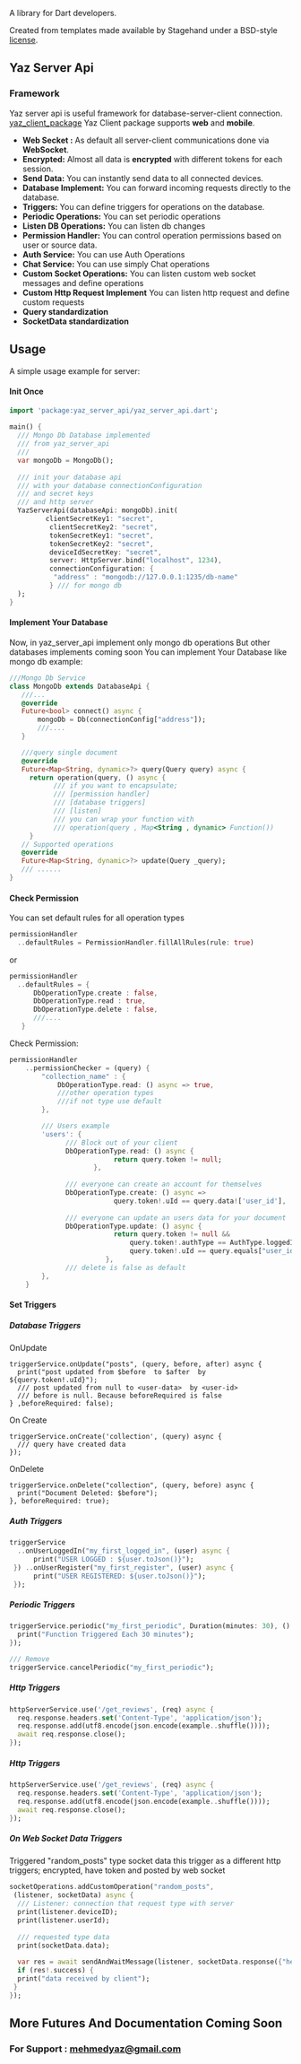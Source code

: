 
A library for Dart developers.

Created from templates made available by Stagehand under a BSD-style  
[license](https://github.com/dart-lang/stagehand/blob/master/LICENSE).


## Yaz Server Api

### Framework
Yaz server  api is useful framework for database-server-client connection.
[yaz_client_package](https://pub.dev/packages/yaz_client)
Yaz Client package supports **web** and **mobile**.

- **Web Secket :** As default all server-client communications done via **WebSocket**.
- **Encrypted:** Almost all data is **encrypted** with different tokens for each session.
- **Send Data:** You can instantly send data to all connected devices.
- **Database Implement:** You can forward incoming requests directly to the database.
- **Triggers:** You can define triggers for operations on the database.
- **Periodic Operations:** You can set periodic operations
- **Listen DB Operations:** You can listen db changes
- **Permission Handler:** You can control operation permissions based on user or source data.
- **Auth Service:** You can use Auth Operations
- **Chat Service:** You can use simply Chat operations
- **Custom Socket Operations:** You can listen custom web socket messages and define operations
-  **Custom Http Request Implement** You can listen http request and define custom requests
-  **Query standardization**
-  **SocketData standardization**





## Usage

A simple usage example for server:

#### Init Once
```dart  
import 'package:yaz_server_api/yaz_server_api.dart';  
  
main() {  
  /// Mongo Db Database implemented  
  /// from yaz_server_api  
  ///   
  var mongoDb = MongoDb();  
    
  /// init your database api  
  /// with your database connectionConfiguration  
  /// and secret keys  
  /// and http server  
  YazServerApi(databaseApi: mongoDb).init(  
         clientSecretKey1: "secret",  
          clientSecretKey2: "secret",  
          tokenSecretKey1: "secret",  
          tokenSecretKey2: "secret",  
          deviceIdSecretKey: "secret",  
          server: HttpServer.bind("localhost", 1234),  
          connectionConfiguration: {  
           "address" : "mongodb://127.0.0.1:1235/db-name"  
          } /// for mongo db  
  );  
}  
```  

#### Implement Your Database
Now, in yaz_server_api implement only mongo db operations
But other databases implements coming soon
You can implement Your Database like mongo db example:
 ```dart
 ///Mongo Db Service  
class MongoDb extends DatabaseApi {
	///...
	@override  
	Future<bool> connect() async {  
		mongoDb = Db(connectionConfig["address"]);
		///....
	}

	///query single document
	@override  
	Future<Map<String, dynamic>?> query(Query query) async {  
	  return operation(query, () async {  
			/// if you want to encapsulate; 
			/// [permission handler]
			/// [database triggers]
			/// [listen]
			/// you can wrap your function with
			/// operation(query , Map<String , dynamic> Function())
	  }
	// Supported operations
	@override
	Future<Map<String, dynamic>?> update(Query _query);
	/// ......
}
```

#### Check Permission
You can set default rules for all operation types
```dart
permissionHandler  
  ..defaultRules = PermissionHandler.fillAllRules(rule: true)
```
or
```dart
permissionHandler  
  ..defaultRules = {  
	  DbOperationType.create : false,  
	  DbOperationType.read : true,  
	  DbOperationType.delete : false,
	  ///....
   }
```


Check Permission:
```dart
permissionHandler
	..permissionChecker = (query) {
		"collection_name" : {
			DbOperationType.read: () async => true,
			///other operation types
			///if not type use default
		},

		/// Users example
		'users': {  
			  /// Block out of your client  
			  DbOperationType.read: () async {  
						  return query.token != null;  
					 },
					 
			  /// everyone can create an account for themselves  
			  DbOperationType.create: () async =>  
						  query.token!.uId == query.data!['user_id'],  
  
			  /// everyone can update an users data for your document  
			  DbOperationType.update: () async {  
						  return query.token != null &&  
							  query.token!.authType == AuthType.loggedIn &&  
							  query.token!.uId == query.equals["user_id"];  
						},
			  /// delete is false as default
		},
	}
```


#### Set Triggers

##### Database Triggers

OnUpdate
```
triggerService.onUpdate("posts", (query, before, after) async {  
  print("post updated from $before  to $after  by ${query.token!.uId}");
  /// post updated from null to <user-data>  by <user-id>
  /// before is null. Because beforeRequired is false
} ,beforeRequired: false);
```
On Create
```
triggerService.onCreate('collection', (query) async {  
  /// query have created data
});
```
OnDelete
```
triggerService.onDelete("collection", (query, before) async {  
  print("Document Deleted: $before");  
}, beforeRequired: true);
```
##### Auth Triggers
```dart
triggerService  
  ..onUserLoggedIn("my_first_logged_in", (user) async {  
	  print("USER LOGGED : ${user.toJson()}");  
 }) ..onUserRegister("my_first_register", (user) async {  
	  print("USER REGISTERED: ${user.toJson()}");  
 });
```

##### Periodic Triggers

```dart
triggerService.periodic("my_first_periodic", Duration(minutes: 30), () async {  
  print("Function Triggered Each 30 minutes");  
});

/// Remove
triggerService.cancelPeriodic("my_first_periodic");
```

##### Http Triggers
```dart  
httpServerService.use('/get_reviews', (req) async {  
  req.response.headers.set('Content-Type', 'application/json');  
  req.response.add(utf8.encode(json.encode(example..shuffle())));  
  await req.response.close();  
});
```

##### Http Triggers
```dart  
httpServerService.use('/get_reviews', (req) async {  
  req.response.headers.set('Content-Type', 'application/json');  
  req.response.add(utf8.encode(json.encode(example..shuffle())));  
  await req.response.close();  
});
```

##### On Web Socket Data Triggers
Triggered "random_posts" type socket data
this trigger as a different http triggers; encrypted, have token and posted by web socket
```dart
socketOperations.addCustomOperation("random_posts",  
 (listener, socketData) async {  
  /// Listener: connection that request type with server  
  print(listener.deviceID);  
  print(listener.userId);  
  
  /// requested type data  
  print(socketData.data);  
  
  var res = await sendAndWaitMessage(listener, socketData.response({"hello": "world!"}));  
  if (res!.success) {  
  print("data received by client");  
 }  
});
```

## More Futures And Documentation Coming Soon

### For Support : mehmedyaz@gmail.com

